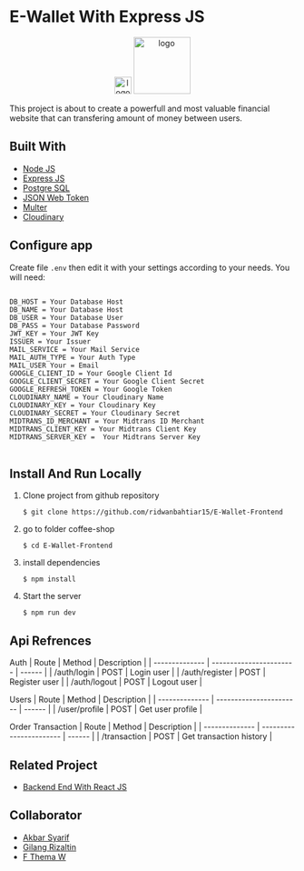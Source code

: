 # E-Wallet With Express JS

<p align="center">
        <img src="https://res.cloudinary.com/dhxdnljzm/image/upload/v1706291094/logo_w324ef.png" width="30px" alt="logo"></img>
        <img src="https://res.cloudinary.com/dhxdnljzm/image/upload/v1706291094/e-wallet_vovsln.png" width="100px" alt="logo"></img>
<p align="center">

This project is about to create a powerfull and most valuable financial website that can transfering amount of money between users.

## Built With

- [Node JS](https://nodejs.org)
- [Express JS](https://expressjs.com)
- [Postgre SQL](https://www.postgresql.org/)
- [JSON Web Token](https://www.npmjs.com/package/jsonwebtoken)
- [Multer](https://www.npmjs.com/package/multer)
- [Cloudinary](https://www.npmjs.com/package/cloudinary)

## Configure app

Create file `.env` then edit it with your settings
according to your needs. You will need:

<pre>
<code>
DB_HOST = Your Database Host
DB_NAME = Your Database Host
DB_USER = Your Database User
DB_PASS = Your Database Password
JWT_KEY = Your JWT Key
ISSUER = Your Issuer
MAIL_SERVICE = Your Mail Service
MAIL_AUTH_TYPE = Your Auth Type
MAIL_USER Your = Email
GOOGLE_CLIENT_ID = Your Google Client Id
GOOGLE_CLIENT_SECRET = Your Google Client Secret
GOOGLE_REFRESH_TOKEN = Your Google Token
CLOUDINARY_NAME = Your Cloudinary Name
CLOUDINARY_KEY = Your Cloudinary Key
CLOUDINARY_SECRET = Your Cloudinary Secret
MIDTRANS_ID_MERCHANT = Your Midtrans ID Merchant
MIDTRANS_CLIENT_KEY = Your Midtrans Client Key
MIDTRANS_SERVER_KEY =  Your Midtrans Server Key
</code>
</pre>

## Install And Run Locally

1.  Clone project from github repository

        $ git clone https://github.com/ridwanbahtiar15/E-Wallet-Frontend

2.  go to folder coffee-shop

        $ cd E-Wallet-Frontend

3.  install dependencies

        $ npm install

4.  Start the server

        $ npm run dev

## Api Refrences

Auth
| Route | Method | Description |
| -------------- | ----------------------- | ------ |
| /auth/login | POST | Login user |
| /auth/register | POST | Register user |
| /auth/logout | POST | Logout user |

Users
| Route | Method | Description |
| -------------- | ----------------------- | ------ |
| /user/profile | POST | Get user profile |

Order Transaction
| Route | Method | Description |
| -------------- | ----------------------- | ------ |
| /transaction | POST | Get transaction history |

## Related Project

- [Backend End With React JS](https://github.com/ridwanbahtiar15/E-Wallet-Frontend)

## Collaborator

- [Akbar Syarif](https://github.com/akbarsyarif)
- [Gilang Rizaltin](https://github.com/GilangRizaltin)
- [F Thema W](https://github.com/themawaras)
